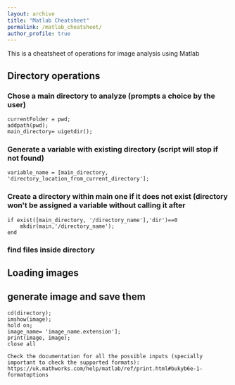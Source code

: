 ```yaml
---
layout: archive
title: "Matlab Cheatsheet"
permalink: /matlab_cheatsheet/
author_profile: true
---
```

This is a cheatsheet of operations for image analysis using Matlab

## Directory operations

### Chose a main directory to analyze (prompts a choice by the user)

```
currentFolder = pwd;
addpath(pwd);
main_directory= uigetdir();
```
### Generate a variable with existing directory (script will stop if not found)
```
variable_name = [main_directory, 'directory_location_from_current_directory'];
```

### Create a directory within main one if it does not exist (directory won't be assigned a variable without calling it after

```
if exist([main_directory, '/directory_name'],'dir')==0
    mkdir(main,'/directory_name');
end
```

### find files inside directory

## Loading images

## generate image and save them

```
cd(directory);
imshow(image);
hold on;
image_name= 'image_name.extension'];
print(image, image);
close all

Check the documentation for all the possible inputs (specially important to check the supported formats): https://uk.mathworks.com/help/matlab/ref/print.html#bukyb6e-1-formatoptions
